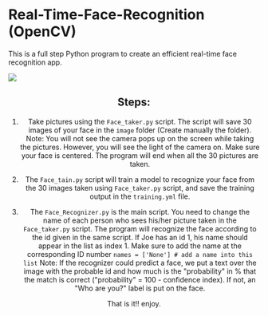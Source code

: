 # Real-Time-Face-Recognition (OpenCV)

This is a full step Python program to create an efficient real-time face recognition app.

<img src = 'https://github.com/medsriha/Real-Time-Face-Recognition/blob/master/gif.gif?raw=true'><center>

## Steps:

1) Take pictures using the `Face_taker.py` script. The script will save 30 images of your face in the `image` folder (Create manually the folder).
Note: You will not see the camera pops up on the screen while taking the pictures. However, you will see the light of the camera on. Make sure your face is centered. The program will end when all the 30 pictures are taken.

2) The `Face_tain.py` script will train a model to recognize your face from the 30 images taken using `Face_taker.py` script, and save the training output in the `training.yml` file.

3) The `Face_Recognizer.py` is the main script. You need to change the name of each person who sees his/her picture taken in the `Face_taker.py` script. The program will recognize the face according to the id given in the same script. If Joe has an id 1, his name should appear in the list as index 1. 
Make sure to add the name at the corresponding ID number
`names = ['None'] # add a name into this list`
Note: If the recognizer could predict a face, we put a text over the image with the probable id and how much is the "probability" in % that the match is correct ("probability" = 100 - confidence index). If not, an "Who are you?" label is put on the face.

That is it!! enjoy.

